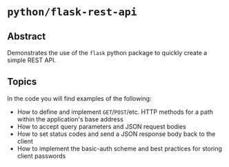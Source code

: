 # `python/flask-rest-api`

## Abstract
Demonstrates the use of the `flask` python package to quickly create a simple REST API.

## Topics
In the code you will find examples of the following:
- How to define and implement `GET`/`POST`/etc. HTTP methods for a path within the application's base address
- How to accept query parameters and JSON request bodies
- How to set status codes and send a JSON response body back to the client
- How to implement the basic-auth scheme and best practices for storing client passwords
